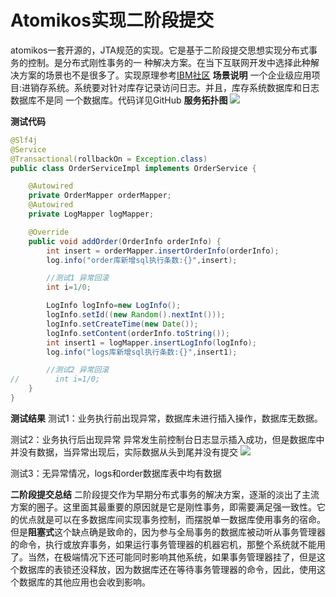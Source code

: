 # Atomikos实现二阶段提交
atomikos一套开源的，JTA规范的实现。它是基于二阶段提交思想实现分布式事务的控制。是分布式刚性事务的一 种解决方案。在当下互联网开发中选择此种解决方案的场景也不是很多了。实现原理参考[IBM社区](https://www.ibm.com/developerworks/cn/java/j-lo-jta/index.html)
**场景说明**
一个企业级应用项目:进销存系统。系统要对针对库存记录访问日志。并且，库存系统数据库和日志数据库不是同
一个数据库。代码详见GitHub
**服务拓扑图**
![](media/16470447757668/16471013535339.jpg)

**测试代码**
```Java
@Slf4j
@Service
@Transactional(rollbackOn = Exception.class)
public class OrderServiceImpl implements OrderService {

    @Autowired
    private OrderMapper orderMapper;
    @Autowired
    private LogMapper logMapper;

    @Override
    public void addOrder(OrderInfo orderInfo) {
        int insert = orderMapper.insertOrderInfo(orderInfo);
        log.info("order库新增sql执行条数:{}",insert);

        //测试1 异常回滚
        int i=1/0;

        LogInfo logInfo=new LogInfo();
        logInfo.setId((new Random().nextInt()));
        logInfo.setCreateTime(new Date());
        logInfo.setContent(orderInfo.toString());
        int insert1 = logMapper.insertLogInfo(logInfo);
        log.info("logs库新增sql执行条数:{}",insert1);

        //测试2 异常回滚
//        int i=1/0;
    }
}
```

**测试结果**
测试1：业务执行前出现异常，数据库未进行插入操作，数据库无数据。

测试2：业务执行后出现异常
异常发生前控制台日志显示插入成功，但是数据库中并没有数据，当异常出现后，实际数据从头到尾并没有提交
![](http://upload.dvomu.com/mweb/16471013535339.jpg)

测试3：无异常情况，logs和order数据库表中均有数据

**二阶段提交总结**
二阶段提交作为早期分布式事务的解决方案，逐渐的淡出了主流方案的圈子。这里面其最重要的原因就是它是刚性事务，即需要满足强一致性。它的优点就是可以在多数据库间实现事务控制，而摆脱单一数据库使用事务的宿命。但是**阻塞式**这个缺点确是致命的，因为参与全局事务的数据库被动听从事务管理器的命令，执行或放弃事务，如果运行事务管理器的机器宕机，那整个系统就不能用了。当然，在极端情况下还可能同时影响其他系统，如果事务管理器挂了，但是这个数据库的表锁还没释放，因为数据库还在等待事务管理器的命令，因此，使用这个数据库的其他应用也会收到影响。